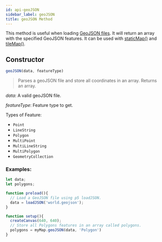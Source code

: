 ```yaml
---
id: api-geoJSON
sidebar_label: geoJSON
title: geoJSON Method
---
```


This method is useful when loading [GeoJSON files](glossary/#geojson). It will return an array with the specified GeoJSON features. It can be used with [staticMap()](#staticmapoptions) and [tileMap()](#tilemapoptions).

## Constructor

```javascript
geoJSON(data, featureType)
```
> Parses a geoJSON file and store all coordinates in an array. Returns an array.

*data*: A valid geoJSON file.

*featureType*: Feature type to get.

Types of Feature:
  + `Point`
  + `LineString`
  + `Polygon`
  + `MultiPoint`
  + `MultiLineString`
  + `MultiPolygon`
  + `GeometryCollection`

### Examples:
```javascript
let data;
let polygons;

function preload(){
  // Load a GeoJSON file using p5 loadJSON.
  data = loadJSON('world.geojson');
}

function setup(){
  createCanvas(640, 640);
  // Store all Polygons features in an array called polygons.
  polygons = myMap.geoJSON(data, 'Polygon')
}
```
